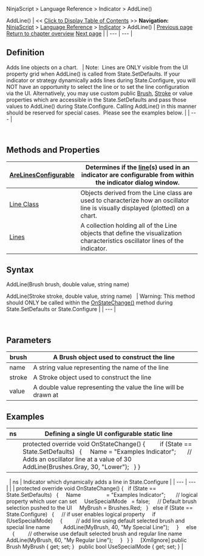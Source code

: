 ﻿
NinjaScript > Language Reference > Indicator > AddLine()

AddLine()
| << [Click to Display Table of Contents](addline.md) >> **Navigation:**     [NinjaScript](ninjascript-1.md) > [Language Reference](language_reference_wip-1.md) > [Indicator](indicator-1.md) > AddLine() | [Previous page](indicator-1.md) [Return to chapter overview](indicator-1.md) [Next page](arelinesconfigurable-1.md) |
| --- | --- |
## Definition
Adds line objects on a chart.
 
| Note:  Lines are ONLY visible from the UI property grid when AddLine() is called from State.SetDefaults. If your indicator or strategy dynamically adds lines during State.Configure, you will NOT have an opportunity to select the line or to set the line configuration via the UI. Alternatively, you may use custom public [Brush](brushes-1.md), [Stroke](stroke_class-1.md) or value properties which are accessible in the State.SetDefaults and pass those values to AddLine() during State.Configure. Calling AddLine() in this manner should be reserved for special cases.  Please see the examples below. |
| --- |

 
## Methods and Properties
| [AreLinesConfigurable](arelinesconfigurable-1.md) | Determines if the [line](addline-1.md)(s) used in an indicator are configurable from within the indicator dialog window. |
| --- | --- |
| [Line Class](line_class-1.md) | Objects derived from the Line class are used to characterize how an oscillator line is visually displayed (plotted) on a chart. |
| [Lines](lines-1.md) | A collection holding all of the Line objects that define the visualization characteristics oscillator lines of the indicator. |

## Syntax
AddLine(Brush brush, double value, string name)  

AddLine(Stroke stroke, double value, string name)
 
| Warning: This method should ONLY be called within the [OnStateChange()](onstatechange-1.md) method during State.SetDefaults or State.Configure |
| --- |

 
## Parameters
| brush | A Brush object used to construct the line |
| --- | --- |
| name | A string value representing the name of the line |
| stroke | A Stroke object used to construct the line |
| value | A double value representing the value the line will be drawn at |

## Examples
| ns | Defining a single UI configurable static line |
| --- | --- |
|  | protected override void OnStateChange() {          if (State == State.SetDefaults)    {      Name = "Examples Indicator";         // Adds an oscillator line at a value of 30      AddLine(Brushes.Gray, 30, "Lower");    } } |

 
| ns | Indicator which dynamically adds a line in State.Configure |
| --- | --- |
|  | protected override void OnStateChange() {    if (State == State.SetDefaults)    {      Name                 = "Examples Indicator";        // logical property which user can set      UseSpecialMode   = false;      // Default brush selection pushed to the UI      MyBrush = Brushes.Red;    }    else if (State == State.Configure)    {      // if user enables logical property      if (UseSpecialMode)      {          // add line using default selected brush and special line name          AddLine(MyBrush, 40,  "My Special Line");      }      else      {          // otherwise use default selected brush and regular line name          AddLine(MyBrush, 60, "My Regular Line");      }    } }     [XmlIgnore] public Brush MyBrush { get; set; }   public bool UseSpecialMode { get; set; } |


